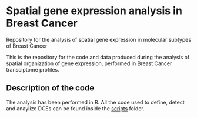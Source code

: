 # Spatial gene expression analysis in Breast Cancer
Repository for the analysis of spatial gene expression in molecular subtypes of Breast Cancer

This is the repository for the code and data produced during the analysis of spatial organization of gene expression, performed in Breast Cancer transciptome profiles.

## Description of the code<a name="code"></a>
The analysis has been performed in R. All the code used to define, 
detect and anaylize DCEs can be found inside the [scripts](https://github.com/vntasis/SLE_spatial_gene_expression/blob/master/scripts/)
folder.
